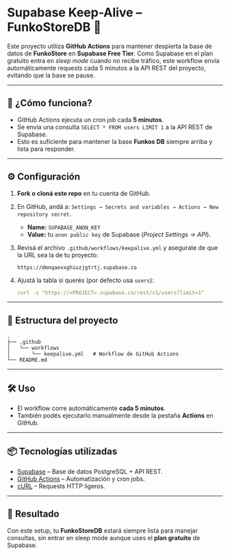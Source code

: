 # Supabase Keep-Alive – FunkoStoreDB 🎯

Este proyecto utiliza **GitHub Actions** para mantener despierta la base de datos de **FunkoStore** en **Supabase Free Tier**.
Como Supabase en el plan gratuito entra en *sleep mode* cuando no recibe tráfico, este workflow envía automáticamente requests cada 5 minutos a la API REST del proyecto, evitando que la base se pause.

---

## 🚀 ¿Cómo funciona?

* GitHub Actions ejecuta un cron job cada **5 minutos**.
* Se envía una consulta `SELECT * FROM users LIMIT 1` a la API REST de Supabase.
* Esto es suficiente para mantener la base **Funkos DB** siempre arriba y lista para responder.

---

## ⚙️ Configuración

1. **Fork o cloná este repo** en tu cuenta de GitHub.
2. En GitHub, andá a:
   `Settings → Secrets and variables → Actions → New repository secret`.

   * **Name:** `SUPABASE_ANON_KEY`
   * **Value:** tu `anon public key` de Supabase (*Project Settings → API*).
3. Revisá el archivo `.github/workflows/keepalive.yml` y asegurate de que la URL sea la de tu proyecto:

   ```
   https://dmnqaexxghiuzjgtrtj.supabase.co
   ```
4. Ajustá la tabla si querés (por defecto usa `users`):

   ```yaml
   curl -s "https://<PROJECT>.supabase.co/rest/v1/users?limit=1"
   ```

---

## 📂 Estructura del proyecto

```
.
├── .github
│   └── workflows
│       └── keepalive.yml   # Workflow de GitHub Actions
└── README.md
```

---

## 🛠️ Uso

* El workflow corre automáticamente **cada 5 minutos**.
* También podés ejecutarlo manualmente desde la pestaña **Actions** en GitHub.

---

## 📦 Tecnologías utilizadas

* [Supabase](https://supabase.com/) – Base de datos PostgreSQL + API REST.
* [GitHub Actions](https://docs.github.com/en/actions) – Automatización y cron jobs.
* [cURL](https://curl.se/) – Requests HTTP ligeros.

---

## 🎉 Resultado

Con este setup, tu **FunkoStoreDB** estará siempre lista para manejar consultas, sin entrar en sleep mode aunque uses el **plan gratuito** de Supabase.
